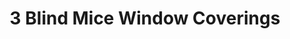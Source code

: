 ---
title: "3 Blind Mice Window Coverings"
url: /fresno/3-blind-mice-window-coverings/
shop: Jalousien
---
